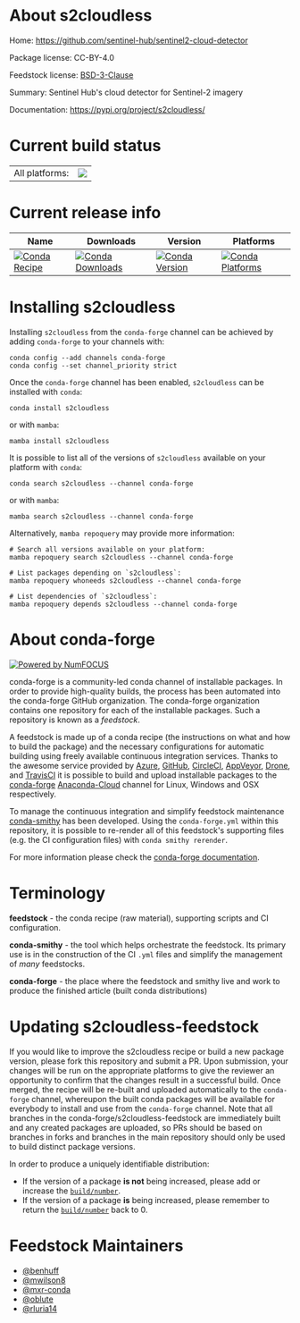 About s2cloudless
=================

Home: https://github.com/sentinel-hub/sentinel2-cloud-detector

Package license: CC-BY-4.0

Feedstock license: [BSD-3-Clause](https://github.com/conda-forge/s2cloudless-feedstock/blob/main/LICENSE.txt)

Summary: Sentinel Hub's cloud detector for Sentinel-2 imagery

Documentation: https://pypi.org/project/s2cloudless/

Current build status
====================


<table><tr><td>All platforms:</td>
    <td>
      <a href="https://dev.azure.com/conda-forge/feedstock-builds/_build/latest?definitionId=8650&branchName=main">
        <img src="https://dev.azure.com/conda-forge/feedstock-builds/_apis/build/status/s2cloudless-feedstock?branchName=main">
      </a>
    </td>
  </tr>
</table>

Current release info
====================

| Name | Downloads | Version | Platforms |
| --- | --- | --- | --- |
| [![Conda Recipe](https://img.shields.io/badge/recipe-s2cloudless-green.svg)](https://anaconda.org/conda-forge/s2cloudless) | [![Conda Downloads](https://img.shields.io/conda/dn/conda-forge/s2cloudless.svg)](https://anaconda.org/conda-forge/s2cloudless) | [![Conda Version](https://img.shields.io/conda/vn/conda-forge/s2cloudless.svg)](https://anaconda.org/conda-forge/s2cloudless) | [![Conda Platforms](https://img.shields.io/conda/pn/conda-forge/s2cloudless.svg)](https://anaconda.org/conda-forge/s2cloudless) |

Installing s2cloudless
======================

Installing `s2cloudless` from the `conda-forge` channel can be achieved by adding `conda-forge` to your channels with:

```
conda config --add channels conda-forge
conda config --set channel_priority strict
```

Once the `conda-forge` channel has been enabled, `s2cloudless` can be installed with `conda`:

```
conda install s2cloudless
```

or with `mamba`:

```
mamba install s2cloudless
```

It is possible to list all of the versions of `s2cloudless` available on your platform with `conda`:

```
conda search s2cloudless --channel conda-forge
```

or with `mamba`:

```
mamba search s2cloudless --channel conda-forge
```

Alternatively, `mamba repoquery` may provide more information:

```
# Search all versions available on your platform:
mamba repoquery search s2cloudless --channel conda-forge

# List packages depending on `s2cloudless`:
mamba repoquery whoneeds s2cloudless --channel conda-forge

# List dependencies of `s2cloudless`:
mamba repoquery depends s2cloudless --channel conda-forge
```


About conda-forge
=================

[![Powered by
NumFOCUS](https://img.shields.io/badge/powered%20by-NumFOCUS-orange.svg?style=flat&colorA=E1523D&colorB=007D8A)](https://numfocus.org)

conda-forge is a community-led conda channel of installable packages.
In order to provide high-quality builds, the process has been automated into the
conda-forge GitHub organization. The conda-forge organization contains one repository
for each of the installable packages. Such a repository is known as a *feedstock*.

A feedstock is made up of a conda recipe (the instructions on what and how to build
the package) and the necessary configurations for automatic building using freely
available continuous integration services. Thanks to the awesome service provided by
[Azure](https://azure.microsoft.com/en-us/services/devops/), [GitHub](https://github.com/),
[CircleCI](https://circleci.com/), [AppVeyor](https://www.appveyor.com/),
[Drone](https://cloud.drone.io/welcome), and [TravisCI](https://travis-ci.com/)
it is possible to build and upload installable packages to the
[conda-forge](https://anaconda.org/conda-forge) [Anaconda-Cloud](https://anaconda.org/)
channel for Linux, Windows and OSX respectively.

To manage the continuous integration and simplify feedstock maintenance
[conda-smithy](https://github.com/conda-forge/conda-smithy) has been developed.
Using the ``conda-forge.yml`` within this repository, it is possible to re-render all of
this feedstock's supporting files (e.g. the CI configuration files) with ``conda smithy rerender``.

For more information please check the [conda-forge documentation](https://conda-forge.org/docs/).

Terminology
===========

**feedstock** - the conda recipe (raw material), supporting scripts and CI configuration.

**conda-smithy** - the tool which helps orchestrate the feedstock.
                   Its primary use is in the construction of the CI ``.yml`` files
                   and simplify the management of *many* feedstocks.

**conda-forge** - the place where the feedstock and smithy live and work to
                  produce the finished article (built conda distributions)


Updating s2cloudless-feedstock
==============================

If you would like to improve the s2cloudless recipe or build a new
package version, please fork this repository and submit a PR. Upon submission,
your changes will be run on the appropriate platforms to give the reviewer an
opportunity to confirm that the changes result in a successful build. Once
merged, the recipe will be re-built and uploaded automatically to the
`conda-forge` channel, whereupon the built conda packages will be available for
everybody to install and use from the `conda-forge` channel.
Note that all branches in the conda-forge/s2cloudless-feedstock are
immediately built and any created packages are uploaded, so PRs should be based
on branches in forks and branches in the main repository should only be used to
build distinct package versions.

In order to produce a uniquely identifiable distribution:
 * If the version of a package **is not** being increased, please add or increase
   the [``build/number``](https://docs.conda.io/projects/conda-build/en/latest/resources/define-metadata.html#build-number-and-string).
 * If the version of a package **is** being increased, please remember to return
   the [``build/number``](https://docs.conda.io/projects/conda-build/en/latest/resources/define-metadata.html#build-number-and-string)
   back to 0.

Feedstock Maintainers
=====================

* [@benhuff](https://github.com/benhuff/)
* [@mwilson8](https://github.com/mwilson8/)
* [@mxr-conda](https://github.com/mxr-conda/)
* [@oblute](https://github.com/oblute/)
* [@rluria14](https://github.com/rluria14/)

